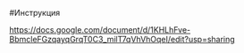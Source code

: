 #Инструкция

https://docs.google.com/document/d/1KHLhFve-BbmcleFGzqayqGrqT0C3_milT7qVhVhOqeI/edit?usp=sharing
